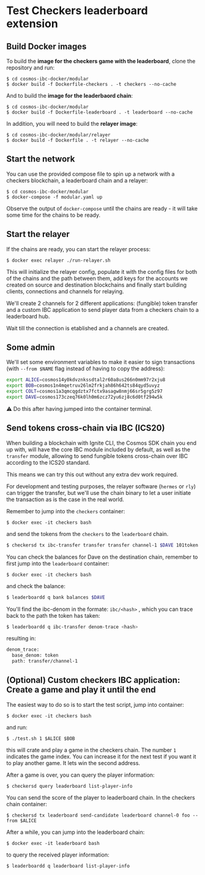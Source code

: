# Test Checkers leaderboard extension

## Build Docker images

To build the **image for the checkers game with the leaderboard**, clone the repository and run:

```
$ cd cosmos-ibc-docker/modular
$ docker build -f Dockerfile-checkers . -t checkers --no-cache
```

And to build the **image for the leaderbaord chain**:

```
$ cd cosmos-ibc-docker/modular
$ docker build -f Dockerfile-leaderboard . -t leaderboard --no-cache
```

In addition, you will need to build the **relayer image**:

```
$ cd cosmos-ibc-docker/modular/relayer
$ docker build -f Dockerfile . -t relayer --no-cache
```

## Start the network

You can use the provided compose file to spin up a network with a checkers blockchain, a leaderboard chain and a relayer:

```
$ cd cosmos-ibc-docker/modular
$ docker-compose -f modular.yaml up

```

Observe the output of `docker-compose` until the chains are ready - it will take some time for the chains to be ready. 

## Start the relayer

If the chains are ready, you can start the relayer process:

```
$ docker exec relayer ./run-relayer.sh 
```

This will initialize the relayer config, populate it with the config files for both of the chains and the path between them, add keys for the accounts we created on source and destination blockchains and finally start building clients, connections and channels for relaying.

We'll create 2 channels for 2 different applications: (fungible) token transfer and a custom IBC application to send player data from a checkers chain to a leaderboard hub.

Wait till the connection is etablished and a channels are created. 

## Some admin

We'll set some environment variables to make it easier to sign transactions (with `--from $NAME` flag instead of having to copy the address):
```bash
export ALICE=cosmos14y0kdvznkssdtal2r60a8us266n0mm97r2xju8
export BOB=cosmos1n4mqetruv26lm2frkjah86h642ts84qyd5uvyz
export COLT=cosmos1a3qmcqgdztx7fctx9asagw8nmj66sr5grg5z97
export DAVE=cosmos173czeq76k0lh0m6zcz72yu6zj8c6d0tf294w5k
```

:warning: Do this after having jumped into the container terminal.

## Send tokens cross-chain via IBC (ICS20)

When building a blockchain with Ignite CLI, the Cosmos SDK chain you end up with, will have the core IBC module included by default, as well as the `transfer` module, allowing to send fungible tokens cross-chain over IBC according to the ICS20 standard.

This means we can try this out without any extra dev work required.

For development and testing purposes, the relayer software (`hermes` or `rly`) can trigger the transfer, but we'll use the chain binary to let a user initiate the transaction as is the case in the real world.

Remember to jump into the `checkers` container:

```
$ docker exec -it checkers bash
```
and send the tokens from the `checkers` to the `leaderboard` chain.
```bash
$ checkersd tx ibc-transfer transfer transfer channel-1 $DAVE 101token --from $ALICE
```
You can check the balances for Dave on the destination chain, remember to first jump into the `leaderboard` container:
```
$ docker exec -it checkers bash
```
and check the balance:
```bash
$ leaderboardd q bank balances $DAVE
```
You'll find the ibc-denom in the formate: `ibc/<hash>` , which you can trace back to the path the token has taken:
```bash
$ leaderboardd q ibc-transfer denom-trace <hash>
```
resulting in:
```bash
denom_trace:
  base_denom: token
  path: transfer/channel-1
```


## (Optional) Custom checkers IBC application: Create a game and play it until the end

The easiest way to do so is to start the test script, jump into container:

```
$ docker exec -it checkers bash
```

and run:

```
$ ./test.sh 1 $ALICE $BOB
```

this will crate and play a game in the checkers chain. The number `1` indicates the game index. You can increase it for the next test if you want it to play another game. It lets win the second address.

After a game is over, you can query the player information:

```
$ checkersd query leaderboard list-player-info
```

You can send the score of the player to leaderboard chain. In the checkers chain container:

```
$ checkersd tx leaderboard send-candidate leaderboard channel-0 foo --from $ALICE
```

After a while, you can jump into the leaderboard chain:

```
$ docker exec -it leaderboard bash
```

to query the received player information:

```
$ leaderboardd q leaderboard list-player-info
```